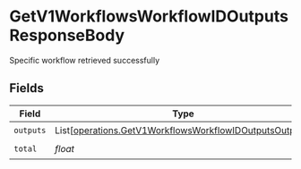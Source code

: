 # GetV1WorkflowsWorkflowIDOutputsResponseBody

Specific workflow retrieved successfully


## Fields

| Field                                                                                                                        | Type                                                                                                                         | Required                                                                                                                     | Description                                                                                                                  |
| ---------------------------------------------------------------------------------------------------------------------------- | ---------------------------------------------------------------------------------------------------------------------------- | ---------------------------------------------------------------------------------------------------------------------------- | ---------------------------------------------------------------------------------------------------------------------------- |
| `outputs`                                                                                                                    | List[[operations.GetV1WorkflowsWorkflowIDOutputsOutputs](../../models/operations/getv1workflowsworkflowidoutputsoutputs.md)] | :heavy_check_mark:                                                                                                           | N/A                                                                                                                          |
| `total`                                                                                                                      | *float*                                                                                                                      | :heavy_check_mark:                                                                                                           | N/A                                                                                                                          |